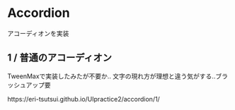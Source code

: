 <h1>Accordion</h1>
<p>アコーディオンを実装</p>

<h2>1 / 普通のアコーディオン</h2>
<p>TweenMaxで実装したみたが不要か.. 文字の現れ方が理想と違う気がする..ブラッシュアップ要</p>
<p>https://eri-tsutsui.github.io/UIpractice2/accordion/1/</p>

